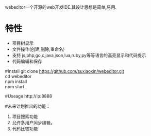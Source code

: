 webeditor一个开源的web开发IDE.其设计思想是简单,易用.

# 特性
* 项目树显示
* 文件操作(创建,删除,重命名)
* 支持 js,php,go,c,java,json,lua,ruby,py等等语言的高亮显示和代码提示
* 代码编辑和保存


#Install
git clone https://github.com/suxiaoxin/webeditor.git   
cd webeditor   
npm install   
npm start   

#Useage
http://ip:8888

#未来计划推出的功能： 
1. 项目搜索功能
2. 允许多用户同步编辑。
3. 代码比较功能
